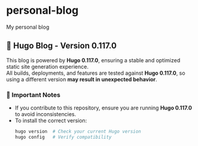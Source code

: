 # personal-blog
My personal blog

## 🚀 Hugo Blog - Version 0.117.0
This blog is powered by **Hugo 0.117.0**, ensuring a stable and optimized static site generation experience.  
All builds, deployments, and features are tested against **Hugo 0.117.0**, so using a different version **may result in unexpected behavior**.

### 📌 Important Notes
- If you contribute to this repository, ensure you are running **Hugo 0.117.0** to avoid inconsistencies.
- To install the correct version:
  ```bash
  hugo version  # Check your current Hugo version
  hugo config   # Verify compatibility